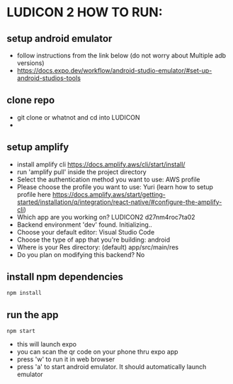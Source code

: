 # LUDICON 2 HOW TO RUN:


## setup android emulator
- follow instructions from the link below (do not worry about Multiple adb versions)
- https://docs.expo.dev/workflow/android-studio-emulator/#set-up-android-studios-tools

## clone repo
- git clone or whatnot and cd into LUDICON
- 
## setup amplify 
- install amplify cli https://docs.amplify.aws/cli/start/install/
- run 'amplify pull' inside the project directory
- Select the authentication method you want to use: AWS profile 
- Please choose the profile you want to use: Yuri (learn how to setup profile here https://docs.amplify.aws/start/getting-started/installation/q/integration/react-native/#configure-the-amplify-cli)
- Which app are you working on? LUDICON2 d27nm4roc7ta02
- Backend environment 'dev' found. Initializing..
- Choose your default editor: Visual Studio Code
- Choose the type of app that you're building: android
- Where is your Res directory: (default) app/src/main/res
- Do you plan on modifying this backend? No
## install npm dependencies
```
npm install
```

## run the app
```
npm start
```
- this will launch expo
- you can scan the qr code on your phone thru expo app
- press 'w' to run it in web browser
- press 'a' to start android emulator. It should automatically launch emulator
